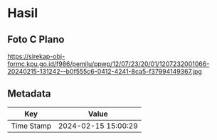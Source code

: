 # Hasil

## Foto C Plano

https://sirekap-obj-formc.kpu.go.id/f986/pemilu/ppwp/12/07/23/20/01/1207232001066-20240215-131242--b0f555c6-0412-4241-8ca5-f37994149367.jpg


## Metadata

| Key        | Value               |
| ---------- | ------------------- |
| Time Stamp | 2024-02-15 15:00:29 |



